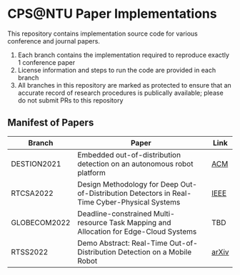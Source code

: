 # CPS@NTU Paper Implementations
This repository contains implementation source code for various conference and journal papers.

1. Each branch contains the implementation required to reproduce exactly 1 conference paper
2. License information and steps to run the code are provided in each branch
3. All branches in this repository are marked as protected to ensure that an accurate record of research procedures is publically available; please do not submit PRs to this repository

## Manifest of Papers
| Branch | Paper | Link |
|--------|-------|-----|
| DESTION2021 | Embedded out-of-distribution detection on an autonomous robot platform | [ACM](https://dl.acm.org/doi/abs/10.1145/3445034.3460509) |
| RTCSA2022 | Design Methodology for Deep Out-of-Distribution Detectors in Real-Time Cyber-Physical Systems | [IEEE](https://ieeexplore.ieee.org/document/9904799) |
|GLOBECOM2022|Deadline-constrained Multi-resource Task Mapping and Allocation for Edge-Cloud Systems|TBD|
| RTSS2022 | Demo Abstract: Real-Time Out-of-Distribution Detection on a Mobile Robot | [arXiv](https://arxiv.org/abs/2211.11520) |
